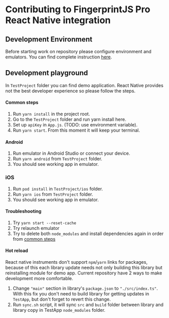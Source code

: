 # Contributing to FingerprintJS Pro React Native integration

## Development Environment
Before starting work on repository please configure environment and emulators. You can find complete instruction [here](https://reactnative.dev/docs/environment-setup).

## Development playground

In `TestProject` folder you can find demo application. React Native provides not the best developer experience so please follow the steps.

#### Common steps

1. Run `yarn install` in the project root.
2. Go to the `TestProject` folder and run yarn install here.
3. Set up `apiKey` in `App.js`. (TODO: use environment variable).
4. Run `yarn start`. From this moment it will keep your terminal.

#### Android
1. Run emulator in Android Studio or connect your device.
2. Run `yarn android` from `TestProject` folder.
3. You should see working app in emulator.

### iOS
1. Run `pod install` in `TestProject/ios` folder.
2. Run `yarn ios` from `TestProject` folder. 
3. You should see working app in emulator.

#### Troubleshooting
1. Try `yarn start --reset-cache`
2. Try relaunch emulator
3. Try to delete both `node_modules` and install dependencies again in order from [common steps](#common-steps)

#### Hot reload
React native instruments don't support `npm`/`yarn` links for packages, because of this each library update needs not only building this library but reinstalling module for demo app. Current repository have 2 ways to make development more comfortable.

1. Change `"main"` section in library's `package.json` to `"./src/index.ts"`. With this fix you don't need to build library for getting updates in `TestApp`, but don't forget to revert this change.
2. Run `sync.sh` script, it will sync `src` and `build` folder between library and library copy in TestApp `node_modules` folder.
